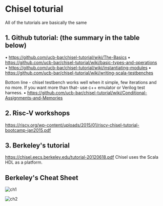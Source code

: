 # Chisel toturial

All of the tutorials are basically the same 

## 1.	Github tutorial: (the summary in the table below) 
  •	https://github.com/ucb-bar/chisel-tutorial/wiki/The-Basics
  •	https://github.com/ucb-bar/chisel-tutorial/wiki/basic-types-and-operations
  •	https://github.com/ucb-bar/chisel-tutorial/wiki/instantiating-modules
  •	https://github.com/ucb-bar/chisel-tutorial/wiki/writing-scala-testbenches

Bottom line - chisel testbench works well when it simple, few iterations and no more. If you want more than that- use c++ emulator or Verilog test harness.
  •	https://github.com/ucb-bar/chisel-tutorial/wiki/Conditional-Assignments-and-Memories

## 2.	Risc-V workshops 
https://riscv.org/wp-content/uploads/2015/01/riscv-chisel-tutorial-bootcamp-jan2015.pdf

## 3.	Berkeley's tutorial
https://chisel.eecs.berkeley.edu/tutorial-20120618.pdf
Chisel uses the Scala HDL as a platform.

## Berkeley's Cheat Sheet

![ch1](https://user-images.githubusercontent.com/31187462/51262723-991e7680-19bb-11e9-8cdd-91776aa39312.png)

![ch2](https://user-images.githubusercontent.com/31187462/51262767-ab98b000-19bb-11e9-8d01-c4d5395f4d02.png)
